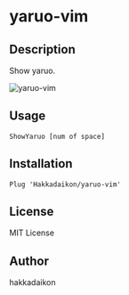 # yaruo-vim

## Description
Show yaruo.

![yaruo-vim](https://user-images.githubusercontent.com/57866935/168930433-de3a9151-b456-4b30-ae57-773abfb91947.gif)

## Usage

```
ShowYaruo [num of space]
```

## Installation

```
Plug 'Hakkadaikon/yaruo-vim'
```

## License
MIT License

## Author
hakkadaikon
